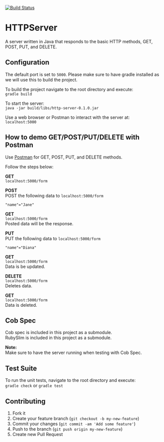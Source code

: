 [![Build Status](https://travis-ci.org/calvached/HTTPServer.svg?branch=master)](https://travis-ci.org/calvached/HTTPServer)
# HTTPServer
A server written in Java that responds to the basic HTTP methods, GET, POST, PUT, and DELETE.
## Configuration
The default port is set to `5000`. Please make sure to have gradle installed as we will use this to build the project.  

To build the project navigate to the root directory and execute:  
`gradle build`  

To start the server:  
`java -jar build/libs/http-server-0.1.0.jar`  

Use a web browser or Postman to interact with the server at:  
`localhost:5000`
## How to demo GET/POST/PUT/DELETE with Postman
Use [Postman](https://www.getpostman.com/) for GET, POST, PUT, and DELETE methods.

Follow the steps below:

__GET__  
`localhost:5000/form`

__POST__  
POST the following data to `localhost:5000/form`
```
"name"="Jane"
```

__GET__  
`localhost:5000/form`  
Posted data will be the response.

__PUT__  
PUT the following data to `localhost:5000/form`
```
"name"="Diana"
```

__GET__  
`localhost:5000/form`  
Data is be updated.

__DELETE__  
`localhost:5000/form`  
Deletes data.

__GET__  
`localhost:5000/form`  
Data is deleted.
## Cob Spec
Cob spec is included in this project as a submodule.  
RubySlim is included in this project as a submodule.  

__Note:__  
Make sure to have the server running when testing with Cob Spec.
## Test Suite
To run the unit tests, navigate to the root directory and execute:  
`gradle check` or `gradle test`
## Contributing
1. Fork it
2. Create your feature branch (`git checkout -b my-new-feature`)
3. Commit your changes (`git commit -am 'Add some feature'`)
4. Push to the branch (`git push origin my-new-feature`)
5. Create new Pull Request
